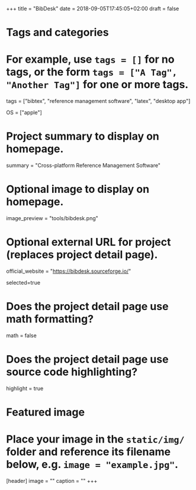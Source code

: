 +++
title = "BibDesk"
date = 2018-09-05T17:45:05+02:00
draft = false

# Tags and categories
# For example, use `tags = []` for no tags, or the form `tags = ["A Tag", "Another Tag"]` for one or more tags.
tags = ["bibtex", "reference management software", "latex", "desktop app"]

OS = ["apple"]

# Project summary to display on homepage.
summary = "Cross-platform Reference Management Software"

# Optional image to display on homepage.
image_preview = "tools/bibdesk.png"

# Optional external URL for project (replaces project detail page).
official_website = "https://bibdesk.sourceforge.io/"

selected=true

# Does the project detail page use math formatting?
math = false

# Does the project detail page use source code highlighting?
highlight = true


# Featured image
# Place your image in the `static/img/` folder and reference its filename below, e.g. `image = "example.jpg"`.
[header]
image = ""
caption = ""
+++
